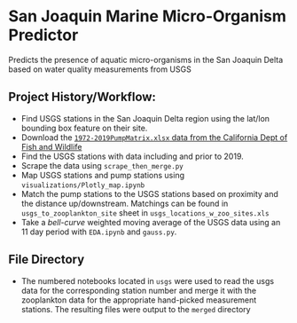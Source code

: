 # San Joaquin Marine Micro-Organism Predictor
Predicts the presence of aquatic micro-organisms in the San Joaquin Delta based on water quality measurements from USGS

## Project History/Workflow:

- Find USGS stations in the San Joaquin Delta region using the lat/lon bounding box feature on their site.
- Download the [`1972-2019PumpMatrix.xlsx` data from the California Dept of Fish and Wildlife](ftp://ftp.wildlife.ca.gov/IEP_Zooplankton/)
- Find the USGS stations with data including and prior to 2019.
- Scrape the data using `scrape_then_merge.py`
- Map USGS stations and pump stations using `visualizations/Plotly_map.ipynb`
- Match the pump stations to the USGS stations based on proximity and the distance up/downstream. Matchings can be found in `usgs_to_zooplankton_site` sheet in `usgs_locations_w_zoo_sites.xls`
- Take a _bell-curve_ weighted moving average of the USGS data using an 11 day period with `EDA.ipynb` and `gauss.py`.

## File Directory

- The numbered notebooks located in `usgs` were used to read the usgs data for the corresponding station number and merge it with the zooplankton data for the appropriate hand-picked measurement stations. The resulting files were output to the `merged` directory